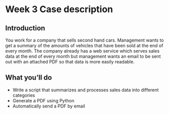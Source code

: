 # Week 3 Case description

## Introduction
You work for a company that sells second hand cars. Management wants to get a summary of the amounts of vehicles that have been sold at the end of every month. The company already has a web service which serves sales data at the end of every month but management wants an email to be sent out with an attached PDF so that data is more easily readable.


## What you’ll do
* Write a script that summarizes and processes sales data into different categories
* Generate a PDF using Python
* Automatically send a PDF by email 